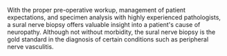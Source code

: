 With the proper pre-operative workup, management of patient expectations, and specimen analysis with highly experienced pathologists, a sural nerve biopsy offers valuable insight into a patient's cause of neuropathy. Although not without morbidity, the sural nerve biopsy is the gold standard in the diagnosis of certain conditions such as peripheral nerve vasculitis.